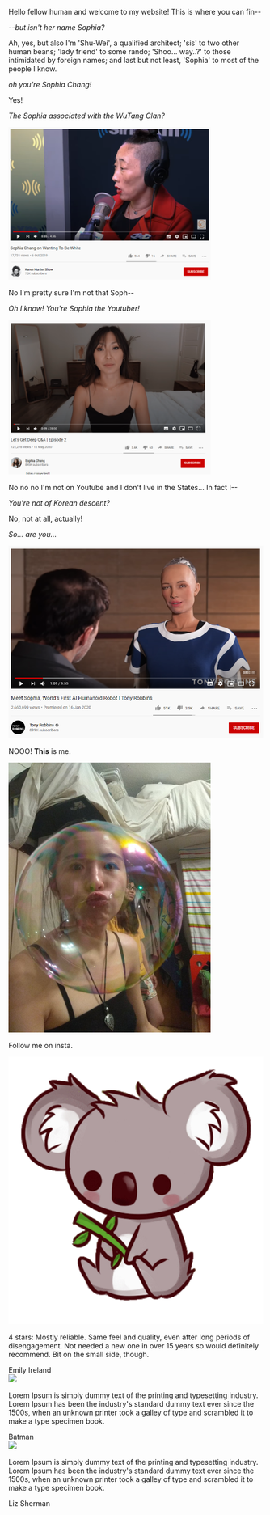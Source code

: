 Hello fellow human and welcome to my website! This is where you can fin--

--*but isn't her name Sophia?* 

Ah, yes, but also I'm 'Shu-Wei', a qualified architect; 'sis' to two other human beans; 'lady friend' to some rando; 'Shoo... way..?' to those intimidated by foreign names; and last but not least, 'Sophia' to most of the people I know.

*oh you're Sophia Chang!*

Yes!

*The Sophia associated with the WuTang Clan?*

<img src="wutang.PNG" width="400" />

No I'm pretty sure I'm not that Soph--

*Oh I know! You're Sophia the Youtuber!*

<img src="youtuber.PNG" width="400" />

No no no I'm not on Youtube and I don't live in the States... In fact I--

*You're not of Korean descent?*

No, not at all, actually!

*So... are you...*

<img src="robot.PNG" width="800" />

NOOO! **This** is me. 

<img src="photo%201.jpg" width="400" />

Follow me on insta.

<div class='reviews'>
  <!-- Panel one -->
  <div class='panel'>
    <img src="koalas.png"/>
    <p>
      4 stars: Mostly reliable. Same feel and quality, even after long periods of disengagement. Not needed a new one in over 15 years so would definitely recommend. Bit on the small side, though.
    </p>
    <h7>Emily Ireland</h7>
  </div>
  <!-- Panel Two -->
  <div class='panel'>
    <img src='http://www.designbolts.com/wp-content/uploads/2014/01/Batman-Flat-Design.png'>
    <p>
      Lorem Ipsum is simply dummy text of the printing and typesetting industry. Lorem Ipsum has been the industry's standard dummy text ever since the 1500s, when an unknown printer took a galley of type and scrambled it to make a type specimen book.
    </p>
    <h7>Batman</h7>
  </div>
  <!-- Panel Three -->
  <div class='panel'>
    <img src='http://www.designbolts.com/wp-content/uploads/2014/01/Liz-Sherman-Flat-Design.png'>
    <p>
      Lorem Ipsum is simply dummy text of the printing and typesetting industry. Lorem Ipsum has been the industry's standard dummy text ever since the 1500s, when an unknown printer took a galley of type and scrambled it to make a type specimen book.
    </p>
    <h7>Liz Sherman</h7>
  </div>
</div>
